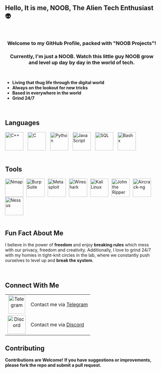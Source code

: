 ## Hello, It is me, NOOB, The Alien Tech Enthusiast 👽

<br>

<div align="center"> 
    <h3><b>Welcome to my GitHub Profile, packed with "NOOB Projects"!</b></h3> 
    <h3><b>Currently, I'm just a NOOB. Watch this little guy NOOB grow and level up day by day in the world of tech.</b></h3>
</div>

<br>

- **Living that thug life through the digital world** 
- **Always on the lookout for new tricks**
- **Based in everywhere in the world**
- **Grind 24/7** 

<br>

## Languages
<div>
    <img src="https://upload.wikimedia.org/wikipedia/commons/1/18/ISO_C%2B%2B_Logo.svg" alt="C++" width="60" height="60"
    style="margin-right: 10px;">
    <img src="https://upload.wikimedia.org/wikipedia/commons/1/19/C_Logo.png" alt="C" width="60" height="60" style="margin-right: 10px;">
    <img src="https://upload.wikimedia.org/wikipedia/commons/3/31/Python-logo.png" alt="Python" width="60" height="60" style="margin-right: 10px;">
    <img src="https://upload.wikimedia.org/wikipedia/commons/9/99/Unofficial_JavaScript_logo_2.svg" alt="JavaScript" width="60" height="60" style="margin-right: 10px;">
    <img src="https://upload.wikimedia.org/wikipedia/commons/d/d7/Sql_data_base_with_logo.svg" alt="SQL" width="60" height="60" style="margin-right: 10px;">
    <img src="https://upload.wikimedia.org/wikipedia/commons/4/4b/Bash_Logo_Colored.svg" alt="Bashx" width="60" height="60" style="margin-right: 10px;">
</div>

<br>

## Tools
<div style="display: flex; align-items: center; flex-wrap: wrap;">
    <img src="https://nmap.org/images/sitelogo.png" alt="Nmap" width="60" height="60" style="margin-right: 10px;">
    <img src="https://upload.wikimedia.org/wikipedia/commons/b/bf/Burpsuite_logo.png" alt="Burp Suite" width="60" height="60" style="margin-right: 10px;">
    <img src="https://upload.wikimedia.org/wikipedia/commons/thumb/0/08/Logo_metasploit.png/180px-Logo_metasploit.png" alt="Metasploit" width="60" height="60" style="margin-right: 10px;">
    <img src="https://upload.wikimedia.org/wikipedia/commons/thumb/d/df/Wireshark_icon.svg/640px-Wireshark_icon.svg.png" alt="Wireshark" width="60" height="60" style="margin-right: 10px;">
    <img src="https://upload.wikimedia.org/wikipedia/commons/2/2b/Kali-dragon-icon.svg" alt="Kali Linux" width="60" height="60" style="margin-right: 10px;">
    <img src="https://www.kali.org/tools/john/images/john-logo.svg" alt="John the Ripper" width="60" height="60" style="margin-right: 10px;">
    <img src="https://www.aircrack-ng.org/resources/aircrack-ng-new-logo.jpg" alt="Aircrack-ng" width="60" height="60" style="margin-right: 10px;">
    <img src="https://upload.wikimedia.org/wikipedia/commons/c/c1/Nessus-Professional-FullColor-RGB.svg" alt="Nessus" width="60" height="60">
</div>

<br>

## Fun Fact About Me
I believe in the power of **freedom** and enjoy **breaking rules** which mess with our privacy, freedom and creativity.
Additionally, I love to grind 24/7 with my homies in tight-knit circles in the lab, where we constantly push ourselves to level up and **break the system**.

<br>

## Connect With Me
<table>
    <tr>
        <td align="center">
            <img src="https://upload.wikimedia.org/wikipedia/commons/8/82/Telegram_logo.svg" alt="Telegram" width="55" height="60">
        </td>
        <td> 
            <span>Contact me via <a href="https://t.me/JustNOOB05"> Telegram </a></span>
        </td>
    </tr>
    <tr>
        <td align="center">
            <img src="https://www.freepnglogos.com/uploads/discord-logo-png/discord-logo-logodownload-download-logotipos-1.png" alt="Discord" width="60" height="60">
        </td>
        <td>
            <span> Contact me via <a href="https://discord.com/users/1079344691440517120"> Discord </a></span>
        </td>
    </tr>
</table>

## Contributing 
**Contributions are Welcome!** 
**If you have suggestions or improvements, please fork the repo and submit a pull request.**
